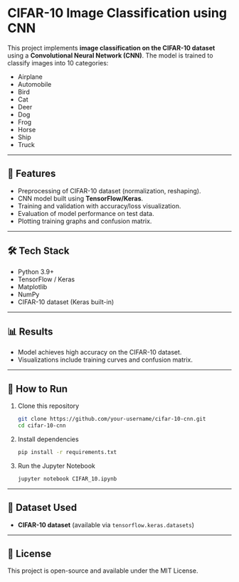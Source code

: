 # CIFAR-10 Image Classification using CNN

This project implements **image classification on the CIFAR-10 dataset** using a **Convolutional Neural Network (CNN)**. 
The model is trained to classify images into 10 categories: 

- Airplane  
- Automobile  
- Bird  
- Cat  
- Deer  
- Dog  
- Frog  
- Horse  
- Ship  
- Truck  

---

## 🚀 Features
- Preprocessing of CIFAR-10 dataset (normalization, reshaping).  
- CNN model built using **TensorFlow/Keras**.  
- Training and validation with accuracy/loss visualization.  
- Evaluation of model performance on test data.  
- Plotting training graphs and confusion matrix.  

---

## 🛠️ Tech Stack
- Python 3.9+  
- TensorFlow / Keras  
- Matplotlib  
- NumPy  
- CIFAR-10 dataset (Keras built-in)  

---

## 📊 Results
- Model achieves high accuracy on the CIFAR-10 dataset.  
- Visualizations include training curves and confusion matrix.  

---

## 📂 How to Run
1. Clone this repository  
   ```bash
   git clone https://github.com/your-username/cifar-10-cnn.git
   cd cifar-10-cnn
   ```

2. Install dependencies  
   ```bash
   pip install -r requirements.txt
   ```

3. Run the Jupyter Notebook  
   ```bash
   jupyter notebook CIFAR_10.ipynb
   ```

---

## 📌 Dataset Used
- **CIFAR-10 dataset** (available via `tensorflow.keras.datasets`)

---

## 📜 License
This project is open-source and available under the MIT License.

